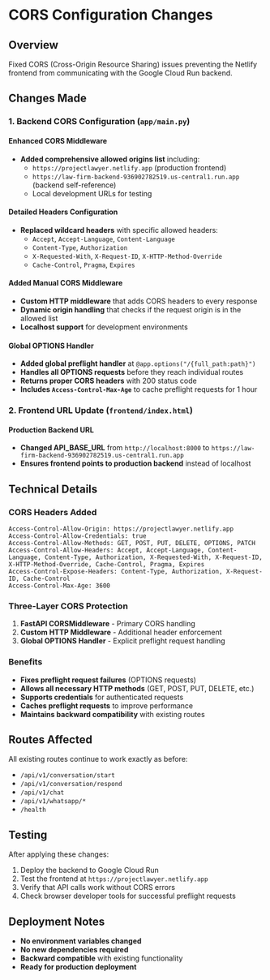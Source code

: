 # CORS Configuration Changes

## Overview
Fixed CORS (Cross-Origin Resource Sharing) issues preventing the Netlify frontend from communicating with the Google Cloud Run backend.

## Changes Made

### 1. Backend CORS Configuration (`app/main.py`)

#### Enhanced CORS Middleware
- **Added comprehensive allowed origins list** including:
  - `https://projectlawyer.netlify.app` (production frontend)
  - `https://law-firm-backend-936902782519.us-central1.run.app` (backend self-reference)
  - Local development URLs for testing

#### Detailed Headers Configuration
- **Replaced wildcard headers** with specific allowed headers:
  - `Accept`, `Accept-Language`, `Content-Language`
  - `Content-Type`, `Authorization`
  - `X-Requested-With`, `X-Request-ID`, `X-HTTP-Method-Override`
  - `Cache-Control`, `Pragma`, `Expires`

#### Added Manual CORS Middleware
- **Custom HTTP middleware** that adds CORS headers to every response
- **Dynamic origin handling** that checks if the request origin is in the allowed list
- **Localhost support** for development environments

#### Global OPTIONS Handler
- **Added global preflight handler** at `@app.options("/{full_path:path}")`
- **Handles all OPTIONS requests** before they reach individual routes
- **Returns proper CORS headers** with 200 status code
- **Includes `Access-Control-Max-Age`** to cache preflight requests for 1 hour

### 2. Frontend URL Update (`frontend/index.html`)

#### Production Backend URL
- **Changed API_BASE_URL** from `http://localhost:8000` to `https://law-firm-backend-936902782519.us-central1.run.app`
- **Ensures frontend points to production backend** instead of localhost

## Technical Details

### CORS Headers Added
```
Access-Control-Allow-Origin: https://projectlawyer.netlify.app
Access-Control-Allow-Credentials: true
Access-Control-Allow-Methods: GET, POST, PUT, DELETE, OPTIONS, PATCH
Access-Control-Allow-Headers: Accept, Accept-Language, Content-Language, Content-Type, Authorization, X-Requested-With, X-Request-ID, X-HTTP-Method-Override, Cache-Control, Pragma, Expires
Access-Control-Expose-Headers: Content-Type, Authorization, X-Request-ID, Cache-Control
Access-Control-Max-Age: 3600
```

### Three-Layer CORS Protection
1. **FastAPI CORSMiddleware** - Primary CORS handling
2. **Custom HTTP Middleware** - Additional header enforcement
3. **Global OPTIONS Handler** - Explicit preflight request handling

### Benefits
- **Fixes preflight request failures** (OPTIONS requests)
- **Allows all necessary HTTP methods** (GET, POST, PUT, DELETE, etc.)
- **Supports credentials** for authenticated requests
- **Caches preflight requests** to improve performance
- **Maintains backward compatibility** with existing routes

## Routes Affected
All existing routes continue to work exactly as before:
- `/api/v1/conversation/start`
- `/api/v1/conversation/respond`
- `/api/v1/chat`
- `/api/v1/whatsapp/*`
- `/health`

## Testing
After applying these changes:
1. Deploy the backend to Google Cloud Run
2. Test the frontend at `https://projectlawyer.netlify.app`
3. Verify that API calls work without CORS errors
4. Check browser developer tools for successful preflight requests

## Deployment Notes
- **No environment variables changed**
- **No new dependencies required**
- **Backward compatible** with existing functionality
- **Ready for production deployment**